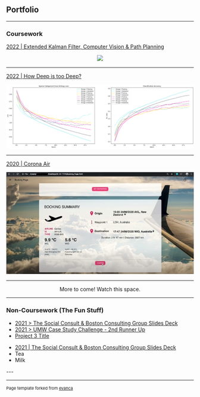 ## Portfolio

---

### Coursework 
[2022 | Extended Kalman Filter, Computer Vision & Path Planning](https://github.com/YingXinTan/ECE4078-G4-FINALISED)
<p align="center"><img src="images/ECE4078_Test.gif?raw=true" width="250"/></p>

---
[2022 | How Deep is too Deep?](/TRC5901_Project_page)
<p><img src="images/all_accuracies.png?raw=true"/></p>

---
[2020 | Corona Air](https://github.com/YingXinTan/20-S1-T174-CoronaAir)<br>
<p><img src="images/Booking Page.jpg?raw=true"/></p>

---
<p align="center">More to come! Watch this space.</p>

---
### Non-Coursework (The Fun Stuff)

- [2021 > The Social Consult & Boston Consulting Group Slides Deck](/pdf/social_consult_n_BCG_slides_deck.pdf)
- [2021 > UMW Case Study Challenge - 2nd Runner Up](/pdf/group_10_slides_2.0.pdf)
- [Project 3 Title](http://example.com/)

<ul> 
  <li style="list-style-type:disc"><a href="pdf/social_consult_n_BCG_slides_deck.pdf">2021 | The Social Consult & Boston Consulting Group Slides Deck</a></li>
  <li>Tea</li>
  <li>Milk</li>
</ul>
---



---
<p style="font-size:11px">Page template forked from <a href="https://github.com/evanca/quick-portfolio">evanca</a></p>
<!-- Remove above link if you don't want to attibute -->
